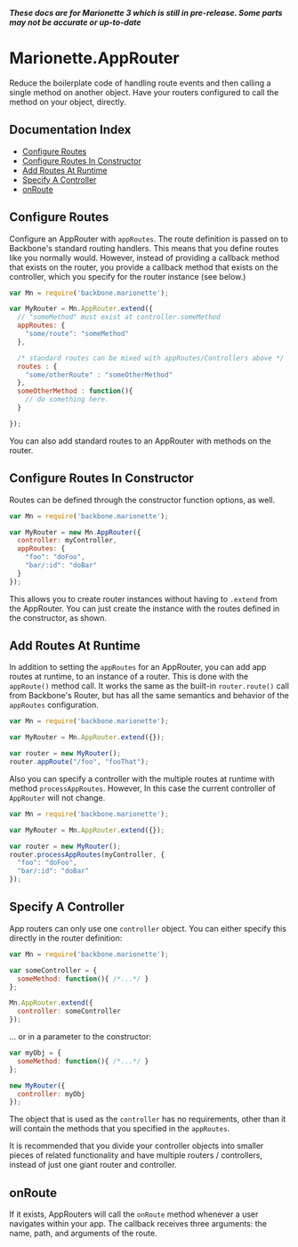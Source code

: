 **_These docs are for Marionette 3 which is still in pre-release. Some parts may
not be accurate or up-to-date_**

# Marionette.AppRouter

Reduce the boilerplate code of handling route events and then calling a single method on another object.
Have your routers configured to call the method on your object, directly.

## Documentation Index

* [Configure Routes](#configure-routes)
* [Configure Routes In Constructor](#configure-routes-in-constructor)
* [Add Routes At Runtime](#add-routes-at-runtime)
* [Specify A Controller](#specify-a-controller)
* [onRoute](#onroute)

## Configure Routes

Configure an AppRouter with `appRoutes`. The route definition is passed on to Backbone's standard routing handlers. This means that you define routes like you normally would.  However, instead of providing a callback method that exists on the router, you provide a callback method that exists on the controller, which you specify for the router instance (see below.)

```javascript
var Mn = require('backbone.marionette');

var MyRouter = Mn.AppRouter.extend({
  // "someMethod" must exist at controller.someMethod
  appRoutes: {
    "some/route": "someMethod"
  },

  /* standard routes can be mixed with appRoutes/Controllers above */
  routes : {
	"some/otherRoute" : "someOtherMethod"
  },
  someOtherMethod : function(){
	// do something here.
  }

});
```

You can also add standard routes to an AppRouter with methods on the router.

## Configure Routes In Constructor

Routes can be defined through the constructor function options, as well.

```javascript
var Mn = require('backbone.marionette');

var MyRouter = new Mn.AppRouter({
  controller: myController,
  appRoutes: {
    "foo": "doFoo",
    "bar/:id": "doBar"
  }
});
```

This allows you to create router instances without having to `.extend`
from the AppRouter. You can just create the instance with the routes defined
in the constructor, as shown.

## Add Routes At Runtime

In addition to setting the `appRoutes` for an AppRouter, you can add app routes
at runtime, to an instance of a router. This is done with the `appRoute()`
method call. It works the same as the built-in `router.route()` call from
Backbone's Router, but has all the same semantics and behavior of the `appRoutes`
configuration.

```javascript
var Mn = require('backbone.marionette');

var MyRouter = Mn.AppRouter.extend({});

var router = new MyRouter();
router.appRoute("/foo", "fooThat");
```
Also you can specify a controller with the multiple routes at runtime with method
`processAppRoutes`. However, In this case the current controller of `AppRouter` will not change.

```javascript
var Mn = require('backbone.marionette');

var MyRouter = Mn.AppRouter.extend({});

var router = new MyRouter();
router.processAppRoutes(myController, {
  "foo": "doFoo",
  "bar/:id": "doBar"
});
```

## Specify A Controller

App routers can only use one `controller` object. You can either specify this
directly in the router definition:

```javascript
var Mn = require('backbone.marionette');

var someController = {
  someMethod: function(){ /*...*/ }
};

Mn.AppRouter.extend({
  controller: someController
});
```

... or in a parameter to the constructor:

```javascript
var myObj = {
  someMethod: function(){ /*...*/ }
};

new MyRouter({
  controller: myObj
});
```

The object that is used as the `controller` has no requirements, other than it will
contain the methods that you specified in the `appRoutes`.

It is recommended that you divide your controller objects into smaller pieces of related functionality
and have multiple routers / controllers, instead of just one giant router and controller.

## onRoute

If it exists, AppRouters will call the `onRoute` method whenever a user navigates within your app. The
callback receives three arguments: the name, path, and arguments of the route.
